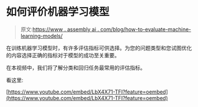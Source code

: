 # 如何评价机器学习模型

> 原文:[https://www . assembly ai . com/blog/how-to-evaluate-machine-learning-models/](https://www.assemblyai.com/blog/how-to-evaluate-machine-learning-models/)

在训练机器学习模型时，有许多评估指标可供选择。为您的问题类型和您试图优化的内容选择正确的指标对于模型的成功至关重要。

在本视频中，我们将了解分类和回归任务最常用的评估指标。

看这里:

[https://www.youtube.com/embed/LbX4X71-TFI?feature=oembed](https://www.youtube.com/embed/LbX4X71-TFI?feature=oembed)